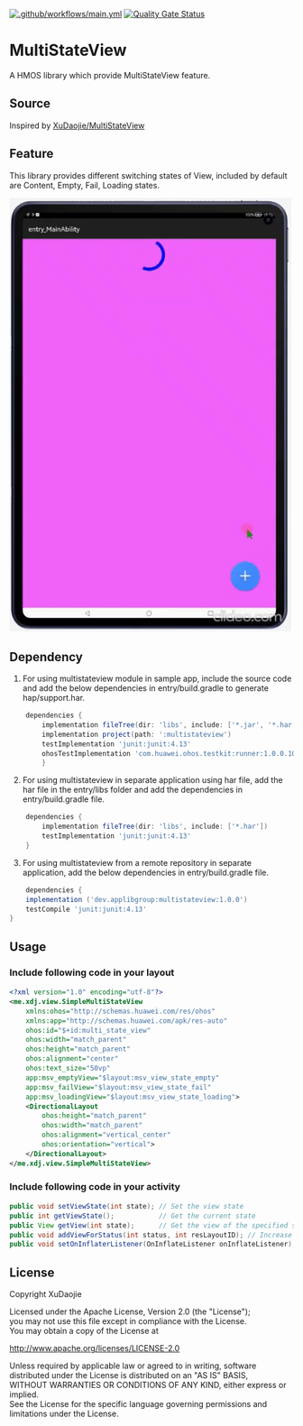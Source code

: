 [![.github/workflows/main.yml](https://github.com/applibgroup/MultiStateView/actions/workflows/main.yml/badge.svg)](https://github.com/applibgroup/MultiStateView/actions/workflows/main.yml)  [![Quality Gate Status](https://sonarcloud.io/api/project_badges/measure?project=applibgroup_MultiStateView&metric=alert_status)](https://sonarcloud.io/summary/new_code?id=applibgroup_MultiStateView)

# MultiStateView

A HMOS library which provide MultiStateView feature.

## Source

Inspired by [XuDaojie/MultiStateView](https://github.com/XuDaojie/MultiStateView/)

## Feature

This library provides different switching states of View, included by default are Content, Empty, Fail, Loading states.

<img src="screenshots/ezgif.com-gif-maker(4).gif" width="500">

## Dependency
1. For using multistateview module in sample app, include the source code and add the below dependencies in entry/build.gradle to generate hap/support.har.
```groovy
	dependencies {
        implementation fileTree(dir: 'libs', include: ['*.jar', '*.har'])
        implementation project(path: ':multistateview')
        testImplementation 'junit:junit:4.13'
        ohosTestImplementation 'com.huawei.ohos.testkit:runner:1.0.0.100'
        }

```
2. For using multistateview in separate application using har file, add the har file in the entry/libs folder and add the dependencies in entry/build.gradle file.
```groovy
	dependencies {
		implementation fileTree(dir: 'libs', include: ['*.har'])
		testImplementation 'junit:junit:4.13'
	}
```
3. For using multistateview from a remote repository in separate application, add the below dependencies in entry/build.gradle file.
``` groovy
    dependencies {
    implementation ('dev.applibgroup:multistateview:1.0.0')
    testCompile 'junit:junit:4.13'
}
```

## Usage
### Include following code in your layout
``` xml
<?xml version="1.0" encoding="utf-8"?>
<me.xdj.view.SimpleMultiStateView
    xmlns:ohos="http://schemas.huawei.com/res/ohos"
    xmlns:app="http://schemas.huawei.com/apk/res-auto"
    ohos:id="$+id:multi_state_view"
    ohos:width="match_parent"
    ohos:height="match_parent"
    ohos:alignment="center"
    ohos:text_size="50vp"
    app:msv_emptyView="$layout:msv_view_state_empty"
    app:msv_failView="$layout:msv_view_state_fail"
    app:msv_loadingView="$layout:msv_view_state_loading">
    <DirectionalLayout
        ohos:height="match_parent"
        ohos:width="match_parent"
        ohos:alignment="vertical_center"
        ohos:orientation="vertical">
    </DirectionalLayout>
</me.xdj.view.SimpleMultiStateView>
```

### Include following code in your activity
``` java 
public void setViewState(int state); // Set the view state 
public int getViewState();           // Get the current state 
public View getView(int state);      // Get the view of the specified state 
public void addViewForStatus(int status, int resLayoutID); // Increase the state 
public void setOnInflaterListener(OnInflateListener onInflateListener); // Triggered when each state is Layout inflate (except CONTENT)
```

## License
Copyright XuDaojie

Licensed under the Apache License, Version 2.0 (the "License");<br>
you may not use this file except in compliance with the License.<br>
You may obtain a copy of the License at<br>

   http://www.apache.org/licenses/LICENSE-2.0

Unless required by applicable law or agreed to in writing, software<br>
distributed under the License is distributed on an "AS IS" BASIS,<br>
WITHOUT WARRANTIES OR CONDITIONS OF ANY KIND, either express or implied.<br>
See the License for the specific language governing permissions and<br>
limitations under the License.<br>
